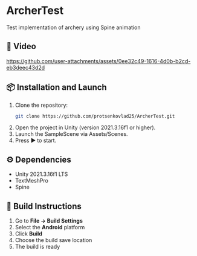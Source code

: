 # ArcherTest
 Test implementation of archery using Spine animation

## 📱 Video
https://github.com/user-attachments/assets/0ee32c49-1616-4d0b-b2cd-eb3deec43d2d

## 📦 Installation and Launch
1. Clone the repository:
   ```bash
   git clone https://github.com/protsenkovlad25/ArcherTest.git
   ```
2. Open the project in Unity (version 2021.3.16f1 or higher).
3. Launch the SampleScene via Assets/Scenes.
4. Press ▶ to start.

## ⚙️ Dependencies
- Unity 2021.3.16f1 LTS
- TextMeshPro
- Spine

## 🔨 Build Instructions
1. Go to **File → Build Settings**
2. Select the **Android** platform
3. Click **Build**
4. Choose the build save location
5. The build is ready

